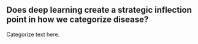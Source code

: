 ## Does deep learning create a strategic inflection point in how we categorize disease?

Categorize text here.

